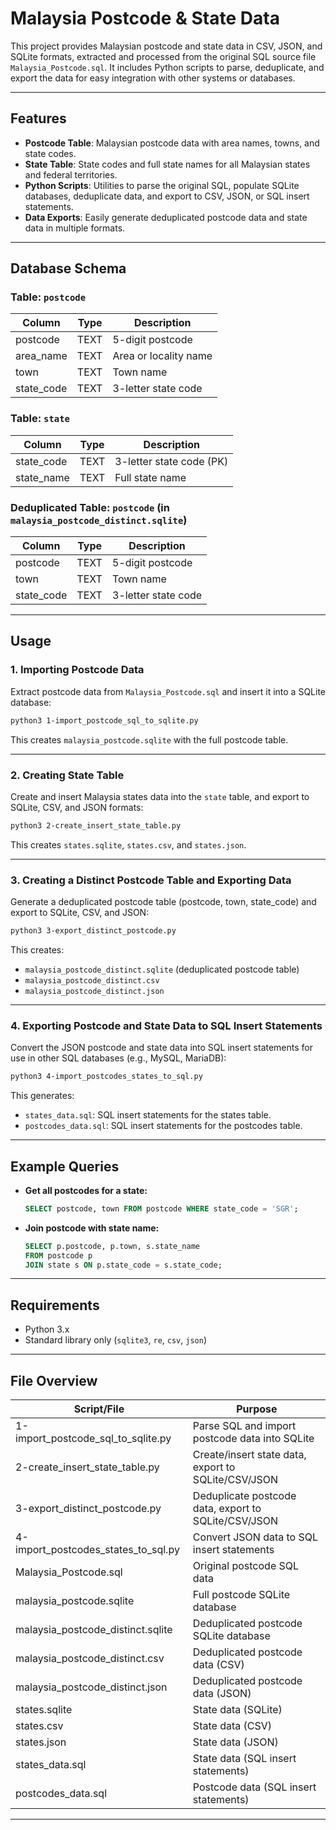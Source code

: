 # Malaysia Postcode & State Data

This project provides Malaysian postcode and state data in CSV, JSON, and SQLite formats, extracted and processed from the original SQL source file `Malaysia_Postcode.sql`. It includes Python scripts to parse, deduplicate, and export the data for easy integration with other systems or databases.

---

## Features

- **Postcode Table**: Malaysian postcode data with area names, towns, and state codes.
- **State Table**: State codes and full state names for all Malaysian states and federal territories.
- **Python Scripts**: Utilities to parse the original SQL, populate SQLite databases, deduplicate data, and export to CSV, JSON, or SQL insert statements.
- **Data Exports**: Easily generate deduplicated postcode data and state data in multiple formats.

---

## Database Schema

### Table: `postcode`

| Column     | Type | Description           |
| ---------- | ---- | --------------------- |
| postcode   | TEXT | 5-digit postcode      |
| area_name  | TEXT | Area or locality name |
| town       | TEXT | Town name             |
| state_code | TEXT | 3-letter state code   |

### Table: `state`

| Column     | Type | Description              |
| ---------- | ---- | ------------------------ |
| state_code | TEXT | 3-letter state code (PK) |
| state_name | TEXT | Full state name          |

### Deduplicated Table: `postcode` (in `malaysia_postcode_distinct.sqlite`)

| Column     | Type | Description         |
| ---------- | ---- | ------------------- |
| postcode   | TEXT | 5-digit postcode    |
| town       | TEXT | Town name           |
| state_code | TEXT | 3-letter state code |

---

## Usage

### 1. Importing Postcode Data

Extract postcode data from `Malaysia_Postcode.sql` and insert it into a SQLite database:

```bash
python3 1-import_postcode_sql_to_sqlite.py
```

This creates `malaysia_postcode.sqlite` with the full postcode table.

---

### 2. Creating State Table

Create and insert Malaysia states data into the `state` table, and export to SQLite, CSV, and JSON formats:

```bash
python3 2-create_insert_state_table.py
```

This creates `states.sqlite`, `states.csv`, and `states.json`.

---

### 3. Creating a Distinct Postcode Table and Exporting Data

Generate a deduplicated postcode table (postcode, town, state_code) and export to SQLite, CSV, and JSON:

```bash
python3 3-export_distinct_postcode.py
```

This creates:

- `malaysia_postcode_distinct.sqlite` (deduplicated postcode table)
- `malaysia_postcode_distinct.csv`
- `malaysia_postcode_distinct.json`

---

### 4. Exporting Postcode and State Data to SQL Insert Statements

Convert the JSON postcode and state data into SQL insert statements for use in other SQL databases (e.g., MySQL, MariaDB):

```bash
python3 4-import_postcodes_states_to_sql.py
```

This generates:

- `states_data.sql`: SQL insert statements for the states table.
- `postcodes_data.sql`: SQL insert statements for the postcodes table.

---

## Example Queries

- **Get all postcodes for a state:**

  ```sql
  SELECT postcode, town FROM postcode WHERE state_code = 'SGR';
  ```

- **Join postcode with state name:**

  ```sql
  SELECT p.postcode, p.town, s.state_name
  FROM postcode p
  JOIN state s ON p.state_code = s.state_code;
  ```

---

## Requirements

- Python 3.x
- Standard library only (`sqlite3`, `re`, `csv`, `json`)

---

## File Overview

| Script/File                         | Purpose                                              |
| ----------------------------------- | ---------------------------------------------------- |
| 1-import_postcode_sql_to_sqlite.py  | Parse SQL and import postcode data into SQLite       |
| 2-create_insert_state_table.py      | Create/insert state data, export to SQLite/CSV/JSON  |
| 3-export_distinct_postcode.py       | Deduplicate postcode data, export to SQLite/CSV/JSON |
| 4-import_postcodes_states_to_sql.py | Convert JSON data to SQL insert statements           |
| Malaysia_Postcode.sql               | Original postcode SQL data                           |
| malaysia_postcode.sqlite            | Full postcode SQLite database                        |
| malaysia_postcode_distinct.sqlite   | Deduplicated postcode SQLite database                |
| malaysia_postcode_distinct.csv      | Deduplicated postcode data (CSV)                     |
| malaysia_postcode_distinct.json     | Deduplicated postcode data (JSON)                    |
| states.sqlite                       | State data (SQLite)                                  |
| states.csv                          | State data (CSV)                                     |
| states.json                         | State data (JSON)                                    |
| states_data.sql                     | State data (SQL insert statements)                   |
| postcodes_data.sql                  | Postcode data (SQL insert statements)                |

---
